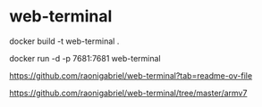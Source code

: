# web-terminal

docker build -t web-terminal .

docker run -d -p 7681:7681 web-terminal


https://github.com/raonigabriel/web-terminal?tab=readme-ov-file

https://github.com/raonigabriel/web-terminal/tree/master/armv7